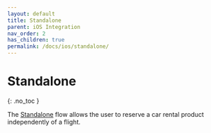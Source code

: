 ```yaml
---
layout: default
title: Standalone
parent: iOS Integration
nav_order: 2
has_children: true
permalink: /docs/ios/standalone/
---
```


# Standalone

{: .no_toc }

The <a href="/docs/user-flow#standalone-flow">Standalone</a> flow allows the user to reserve a car rental product independently of a flight.

